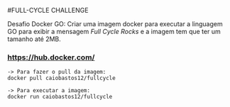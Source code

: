 #FULL-CYCLE CHALLENGE

Desafio Docker GO: Criar uma imagem docker para executar a linguagem GO para exibir a mensagem <i>Full Cycle Rocks</i> e a imagem tem que ter um tamanho até 2MB.

### https://hub.docker.com/
```
-> Para fazer o pull da imagem:
docker pull caiobastos12/fullcycle
```
```
-> Para executar a imagem:
docker run caiobastos12/fullcycle
```

